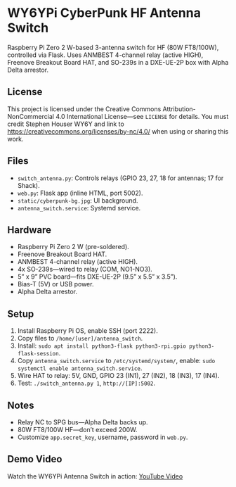 # WY6YPi CyberPunk HF Antenna Switch

Raspberry Pi Zero 2 W-based 3-antenna switch for HF (80W FT8/100W), controlled via Flask. Uses ANMBEST 4-channel relay (active HIGH), Freenove Breakout Board HAT, and SO-239s in a DXE-UE-2P box with Alpha Delta arrestor.

## License
This project is licensed under the Creative Commons Attribution-NonCommercial 4.0 International License—see `LICENSE` for details. You must credit Stephen Houser WY6Y and link to https://creativecommons.org/licenses/by-nc/4.0/ when using or sharing this work.

## Files
- `switch_antenna.py`: Controls relays (GPIO 23, 27, 18 for antennas; 17 for Shack).
- `web.py`: Flask app (inline HTML, port 5002).
- `static/cyberpunk-bg.jpg`: UI background.
- `antenna_switch.service`: Systemd service.

## Hardware
- Raspberry Pi Zero 2 W (pre-soldered).
- Freenove Breakout Board HAT.
- ANMBEST 4-channel relay (active HIGH).
- 4x SO-239s—wired to relay (COM, NO1-NO3).
- 5” x 9” PVC board—fits DXE-UE-2P (9.5” x 5.5” x 3.5”).
- Bias-T (5V) or USB power.
- Alpha Delta arrestor.

## Setup
1. Install Raspberry Pi OS, enable SSH (port 2222).
2. Copy files to `/home/[user]/antenna_switch`.
3. Install: `sudo apt install python3-flask python3-rpi.gpio python3-flask-session`.
4. Copy `antenna_switch.service` to `/etc/systemd/system/`, enable: `sudo systemctl enable antenna_switch.service`.
5. Wire HAT to relay: 5V, GND, GPIO 23 (IN1), 27 (IN2), 18 (IN3), 17 (IN4).
6. Test: `./switch_antenna.py 1`, `http://[IP]:5002`.

## Notes
- Relay NC to SPG bus—Alpha Delta backs up.
- 80W FT8/100W HF—don’t exceed 200W.
- Customize `app.secret_key`, username, password in `web.py`.

## Demo Video
Watch the WY6YPi Antenna Switch in action: [YouTube Video](https://youtu.be/Wce_CUvI8qY)
